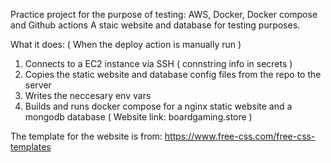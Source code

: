 Practice project for the purpose of testing: AWS, Docker, Docker compose and Github actions
A staic website and database for testing purposes.

What it does: ( When the deploy action is manually run )

1. Connects to a EC2 instance via SSH ( connstring info in secrets )
2. Copies the static website and database config files from the repo to the server
3. Writes the neccesary env vars
4. Builds and runs docker compose for a nginx static website and a mongodb database ( Website link: boardgaming.store )

The template for the website is from: https://www.free-css.com/free-css-templates
